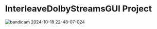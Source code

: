 InterleaveDolbyStreamsGUI Project
=============

![bandicam 2024-10-18 22-48-07-024](https://github.com/user-attachments/assets/7d0bca04-8e3a-423d-9c3a-2ce929b93c7d)

